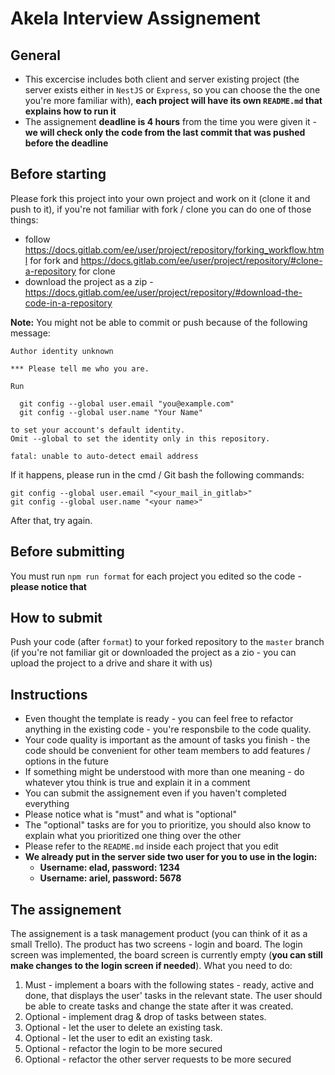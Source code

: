 # Akela Interview Assignement

## General
- This excercise includes both client and server existing project (the server exists either in `NestJS` or `Express`, so you can choose the the one you're more familiar with), **each project will have its own `README.md` that explains how to run it**
- The assignement **deadline is 4 hours** from the time you were given it - **we will check only the code from the last commit that was pushed before the deadline**

## Before starting
Please fork this project into your own project and work on it (clone it and push to it), if you're not familiar with fork / clone you can do one of those things:
- follow https://docs.gitlab.com/ee/user/project/repository/forking_workflow.html for fork and https://docs.gitlab.com/ee/user/project/repository/#clone-a-repository for clone
- download the project as a zip - https://docs.gitlab.com/ee/user/project/repository/#download-the-code-in-a-repository

**Note:** You might not be able to commit or push because of the following message: 
```
Author identity unknown

*** Please tell me who you are.

Run

  git config --global user.email "you@example.com"
  git config --global user.name "Your Name"

to set your account's default identity.
Omit --global to set the identity only in this repository.

fatal: unable to auto-detect email address
```
If it happens, please run in the cmd / Git bash the following commands:
```
git config --global user.email "<your_mail_in_gitlab>"
git config --global user.name "<your name>"
```
After that, try again.

## Before submitting
You must run `npm run format` for each project you edited so the code - **please notice that**

## How to submit
Push your code (after `format`) to your forked repository to the `master` branch (if you're not familiar git or downloaded the project as a zio - you can upload the project to a drive and share it with us)

## Instructions
- Even thought the template is ready - you can feel free to refactor anything in the existing code - you're responsbile to the code quality.
- Your code quality is important as the amount of tasks you finish - the code should be convenient for other team members to add features / options in the future
- If something might be understood with more than one meaning - do whatever ytou think is true and explain it in a comment
- You can submit the assignement even if you haven't completed everything
- Please notice what is "must" and what is "optional" 
- The "optional" tasks are for you to prioritize, you should also know to explain what you prioritized one thing over the other
- Please refer to the `README.md` inside each project that you edit
- **We already put in the server side two user for you to use in the login:**
  - **Username: elad, password: 1234**
  - **Username: ariel, password: 5678**


## The assignement
The assignement is a task management product (you can think of it as a small Trello).
The product has two screens - login and board. The login screen was implemented, the board screen is currently empty (**you can still make changes to the login screen if needed**).
What you need to do:
1. Must - implement a boars with the following states - ready, active and done, that displays the user' tasks in the relevant state. The user should be able to create tasks and change the state after it was created.
2. Optional - implement drag & drop of tasks between states.
3. Optional - let the user to delete an existing task.
4. Optional - let the user to edit an existing task.
5. Optional - refactor the login to be more secured
6. Optional - refactor the other server requests to be more secured